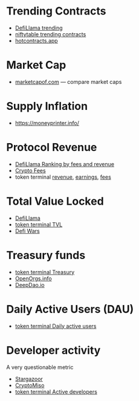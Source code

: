 
# Trending Contracts
- [DefiLlama trending](https://defillama.com/trending-contracts)
- [niftytable trending contracts](https://dune.com/niftytable/trending-contracts)
- [hotcontracts.app](https://hotcontracts.app/chains/ethereum)

# Market Cap
- [marketcapof.com](https://www.marketcapof.com/) — compare market caps

# Supply Inflation
- https://moneyprinter.info/

# Protocol Revenue
- [DefiLlama Ranking by fees and revenue](https://defillama.com/fees)
- [Crypto Fees](https://moneyprinter.info/)
- token terminal [revenue](https://tokenterminal.com/terminal/metrics/revenue), [earnings](https://tokenterminal.com/terminal/metrics/earnings), [fees](https://tokenterminal.com/terminal/metrics/fees)

# Total Value Locked
- [DefiLlama](https://defillama.com/)
- [token terminal TVL](https://tokenterminal.com/terminal/metrics/tvl)
- [Defi Wars](https://www.defiwars.xyz/)

# Treasury funds
- [token terminal Treasury](https://tokenterminal.com/terminal/metrics/treasury)
- [OpenOrgs.info](https://openorgs.info/)
- [DeepDao.io](https://deepdao.io/)

# Daily Active Users (DAU)
- [token terminal Daily active users](https://tokenterminal.com/terminal/metrics/active-users)

# Developer activity
A very questionable metric
- [Stargazoor](https://docs.google.com/spreadsheets/d/1T1uBweD3o16oliX4b-VIuQgxHXtVLyJ3H9xkRme0GO0/edit#gid=0)
- [CryptoMiso](https://www.cryptomiso.com/)
- [token terminal Active developers](https://tokenterminal.com/terminal/metrics/active-developers)